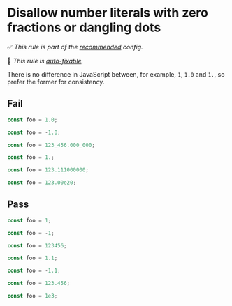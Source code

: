 # Disallow number literals with zero fractions or dangling dots

<!-- Do not manually modify RULE_NOTICE part -->
<!-- RULE_NOTICE -->
✅ *This rule is part of the [recommended](https://github.com/sindresorhus/eslint-plugin-unicorn#recommended-config) config.*

🔧 *This rule is [auto-fixable](https://eslint.org/docs/user-guide/command-line-interface#fixing-problems).*
<!-- /RULE_NOTICE -->

There is no difference in JavaScript between, for example, `1`, `1.0` and `1.`, so prefer the former for consistency.

## Fail

```js
const foo = 1.0;
```

```js
const foo = -1.0;
```

```js
const foo = 123_456.000_000;
```

```js
const foo = 1.;
```

```js
const foo = 123.111000000;
```

```js
const foo = 123.00e20;
```

## Pass

```js
const foo = 1;
```

```js
const foo = -1;
```

```js
const foo = 123456;
```

```js
const foo = 1.1;
```

```js
const foo = -1.1;
```

```js
const foo = 123.456;
```

```js
const foo = 1e3;
```
